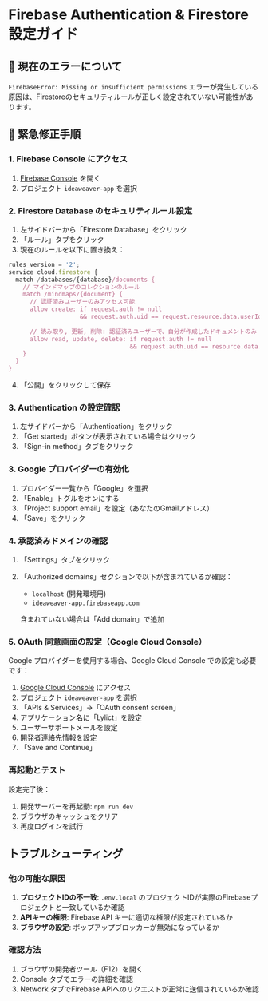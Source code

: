 # Firebase Authentication & Firestore 設定ガイド

## 🚨 現在のエラーについて
`FirebaseError: Missing or insufficient permissions` エラーが発生している原因は、Firestoreのセキュリティルールが正しく設定されていない可能性があります。

## 🔧 緊急修正手順

### 1. Firebase Console にアクセス
1. [Firebase Console](https://console.firebase.google.com/) を開く
2. プロジェクト `ideaweaver-app` を選択

### 2. Firestore Database のセキュリティルール設定
1. 左サイドバーから「Firestore Database」をクリック
2. 「ルール」タブをクリック
3. 現在のルールを以下に置き換え：

```javascript
rules_version = '2';
service cloud.firestore {
  match /databases/{database}/documents {
    // マインドマップのコレクションのルール
    match /mindmaps/{document} {
      // 認証済みユーザーのみアクセス可能
      allow create: if request.auth != null 
                    && request.auth.uid == request.resource.data.userId;
      
      // 読み取り, 更新, 削除: 認証済みユーザーで、自分が作成したドキュメントのみ
      allow read, update, delete: if request.auth != null 
                                  && request.auth.uid == resource.data.userId;
    }
  }
}
```

4. 「公開」をクリックして保存

### 3. Authentication の設定確認
1. 左サイドバーから「Authentication」をクリック
2. 「Get started」ボタンが表示されている場合はクリック
3. 「Sign-in method」タブをクリック

### 3. Google プロバイダーの有効化
1. プロバイダー一覧から「Google」を選択
2. 「Enable」トグルをオンにする
3. 「Project support email」を設定（あなたのGmailアドレス）
4. 「Save」をクリック

### 4. 承認済みドメインの確認
1. 「Settings」タブをクリック
2. 「Authorized domains」セクションで以下が含まれているか確認：
   - `localhost` (開発環境用)
   - `ideaweaver-app.firebaseapp.com`
   
   含まれていない場合は「Add domain」で追加

### 5. OAuth 同意画面の設定（Google Cloud Console）
Google プロバイダーを使用する場合、Google Cloud Console での設定も必要です：

1. [Google Cloud Console](https://console.cloud.google.com/) にアクセス
2. プロジェクト `ideaweaver-app` を選択
3. 「APIs & Services」→「OAuth consent screen」
4. アプリケーション名に「Lylict」を設定
5. ユーザーサポートメールを設定
6. 開発者連絡先情報を設定
7. 「Save and Continue」

### 再起動とテスト
設定完了後：
1. 開発サーバーを再起動: `npm run dev`
2. ブラウザのキャッシュをクリア
3. 再度ログインを試行

## トラブルシューティング

### 他の可能な原因
1. **プロジェクトIDの不一致**: `.env.local` のプロジェクトIDが実際のFirebaseプロジェクトと一致しているか確認
2. **APIキーの権限**: Firebase API キーに適切な権限が設定されているか
3. **ブラウザの設定**: ポップアップブロッカーが無効になっているか

### 確認方法
1. ブラウザの開発者ツール（F12）を開く
2. Console タブでエラーの詳細を確認
3. Network タブでFirebase APIへのリクエストが正常に送信されているか確認